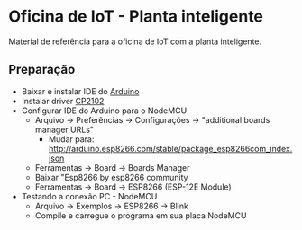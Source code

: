 # Oficina de IoT - Planta inteligente

Material de referência para a oficina de IoT com a planta inteligente.

## Preparação

- Baixar e instalar IDE do [Arduino](www.arduino.cc)
- Instalar driver [CP2102](http://www.silabs.com/products/mcu/pages/usbtouartbridgevcpdrivers.aspx)
- Configurar IDE do Arduino para o NodeMCU
  - Arquivo → Preferências → Configurações → "additional boards manager URLs"
    - Mudar para: http://arduino.esp8266.com/stable/package_esp8266com_index.json
  - Ferramentas → Board → Boards Manager
  - Baixar "Esp8266 by esp8266 community
  - Ferramentas → Board → ESP8266 (ESP-12E Module)
- Testando a conexão PC - NodeMCU
  - Arquivo → Exemplos → ESP8266 → Blink
  - Compile e carregue o programa em sua placa NodeMCU
